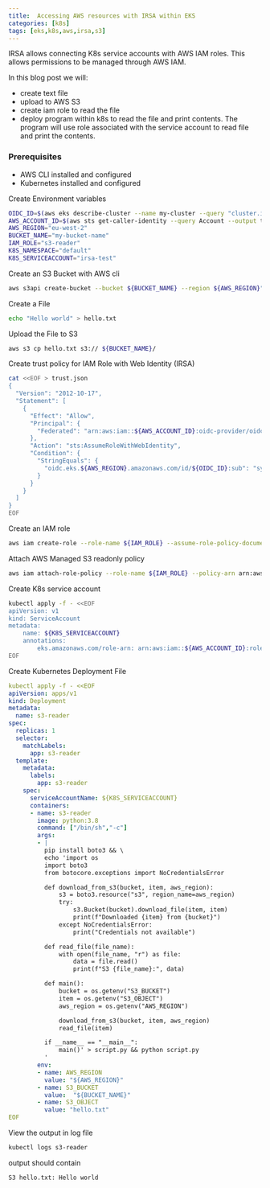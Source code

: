 ```yaml
---
title:  Accessing AWS resources with IRSA within EKS
categories: [k8s]
tags: [eks,k8s,aws,irsa,s3]
---
```

IRSA allows connecting K8s service accounts with AWS IAM roles. This allows permissions to be managed through AWS IAM.

In this blog post we will:
- create text file
- upload to AWS S3
- create iam role to read the file
- deploy program within k8s to read the file and print contents. The program will use role associated with the service account to read file and print the contents.

### Prerequisites
- AWS CLI installed and configured
- Kubernetes installed and configured

Create Environment variables
```bash
OIDC_ID=$(aws eks describe-cluster --name my-cluster --query "cluster.identity.oidc.issuer" --output text | cut -f8 -d"/")
AWS_ACCOUNT_ID=$(aws sts get-caller-identity --query Account --output text)
AWS_REGION="eu-west-2"
BUCKET_NAME="my-bucket-name"
IAM_ROLE="s3-reader"
K8S_NAMESPACE="default"
K8S_SERVICEACCOUNT="irsa-test"
```

Create an S3 Bucket with AWS cli
```bash
aws s3api create-bucket --bucket ${BUCKET_NAME} --region ${AWS_REGION}"
```

Create a File
```bash
echo "Hello world" > hello.txt
```

Upload the File to S3
```bash
aws s3 cp hello.txt s3:// ${BUCKET_NAME}/
```



Create trust policy for  IAM Role with Web Identity (IRSA)
```bash
cat <<EOF > trust.json
{
  "Version": "2012-10-17",
  "Statement": [
    {
      "Effect": "Allow",
      "Principal": {
        "Federated": "arn:aws:iam::${AWS_ACCOUNT_ID}:oidc-provider/oidc.eks.${AWS_REGION}.amazonaws.com/id/${OIDC_ID}"
      },
      "Action": "sts:AssumeRoleWithWebIdentity",
      "Condition": {
        "StringEquals": {
          "oidc.eks.${AWS_REGION}.amazonaws.com/id/${OIDC_ID}:sub": "system:serviceaccount:${K8S_NAMESPACE}:${K8S_SERVICEACCOUNT}"
        }
      }
    }
  ]
}
EOF
```

Create an IAM role
```bash
aws iam create-role --role-name ${IAM_ROLE} --assume-role-policy-document file://trust.json
```

Attach AWS Managed S3 readonly policy
```bash
aws iam attach-role-policy --role-name ${IAM_ROLE} --policy-arn arn:aws:iam::aws:policy/AmazonS3ReadOnlyAccess
```

Create K8s service account
```bash
kubectl apply -f - <<EOF 
apiVersion: v1
kind: ServiceAccount
metadata:
    name: ${K8S_SERVICEACCOUNT}
    annotations:
        eks.amazonaws.com/role-arn: arn:aws:iam::${AWS_ACCOUNT_ID}:role/${IAM_ROLE}
EOF
```


Create Kubernetes Deployment File
```yaml
kubectl apply -f - <<EOF 
apiVersion: apps/v1
kind: Deployment
metadata:
  name: s3-reader
spec:
  replicas: 1
  selector:
    matchLabels:
      app: s3-reader
  template:
    metadata:
      labels:
        app: s3-reader
    spec:
      serviceAccountName: ${K8S_SERVICEACCOUNT}
      containers:
      - name: s3-reader
        image: python:3.8
        command: ["/bin/sh","-c"]
        args:
        - |
          pip install boto3 && \
          echo 'import os
          import boto3
          from botocore.exceptions import NoCredentialsError

          def download_from_s3(bucket, item, aws_region):
              s3 = boto3.resource("s3", region_name=aws_region)
              try:
                  s3.Bucket(bucket).download_file(item, item)
                  print(f"Downloaded {item} from {bucket}")
              except NoCredentialsError:
                  print("Credentials not available")

          def read_file(file_name):
              with open(file_name, "r") as file:
                  data = file.read()
                  print(f"S3 {file_name}:", data)

          def main():
              bucket = os.getenv("S3_BUCKET")
              item = os.getenv("S3_OBJECT")
              aws_region = os.getenv("AWS_REGION")

              download_from_s3(bucket, item, aws_region)
              read_file(item)

          if __name__ == "__main__":
              main()' > script.py && python script.py
          '
        env:
        - name: AWS_REGION
          value: "${AWS_REGION}"
        - name: S3_BUCKET
          value:  "${BUCKET_NAME}"
        - name: S3_OBJECT
          value: "hello.txt"
EOF
```

View the output in log file
```bash
kubectl logs s3-reader
```
output should contain
```
S3 hello.txt: Hello world
```